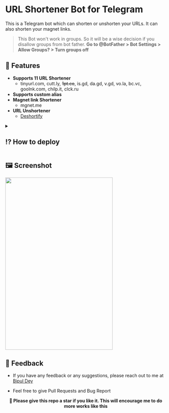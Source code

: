 
# URL Shortener Bot for Telegram

This is a Telegram bot which can shorten or unshorten your URLs. It can also shorten your magnet links. 
> This Bot won't work in groups. So it will be a wise decision if you disallow groups from bot father. **Go to @BotFather > Bot Settings > Allow Groups? > Turn groups off**


## 🚀 Features

- **Supports 11 URL Shortener**
    - tinyurl.com, cutt.ly, ~~1pt.co~~, is.gd, da.gd, v.gd, vo.la, bc.vc, goolnk.com, chilp.it, clck.ru
- **Supports custom alias**
- **Magnet link Shortener**
    - mgnet.me
- **URL Unshortener**
    - [Deshortify](https://www.npmjs.com/package/deshortify)

<details>
    <summary><h2>⁉️ How to deploy</h2></summary>
<ol>
<li>Fork this repo</li>
<li>Copy the sample.env contents</li>
<li>Create a new file named .env</li>
<li>Paste the sample.env contents in the .env file</li>
<li>From <a href="https://t.me/BotFather">BotFather</a> make a new bot and copy the BOT_TOKEN and paste it in the .env</li>
<li>Write <code>/mybots</code> and select your bot and then **Edit Bot > Edit Commands** and paste the below Commands</li>
<pre>
unshorten - Unshorten a shortened URL (/unshorten <URL>) 🗜
features - Show the list of features 🚀
start - Check if I am alive 🤨
help - Get some help 🆘
</pre>
<li>Go to <a href="https://tinyurl.com/app">TinyUrl</a>, <a href="https://cutt.ly/">Cuttly</a>, <a href="https://vo.la/">Vola</a>, <a href="https://bc.vc/">Bcvc</a> and sign up to get an api key</li>
<li>Copy the api keys and paste them in the .env file</li>
<li>Press <code>Commit New File</code></li>
<li>Go to <a href="https://replit.com/signup?from=landing">Replit</a> and signup with your github account</li>
<li>Press <code>+ Create</code> tab</li>
<li>Press <code>Import from Github</code> and select the forked repo</li>
<li>Go to the Secrets tab</li>
</br>
<p align="left">
    <img src="https://telegra.ph/file/e2565dd6e2ea7ab792f90.png">
</p>
<li> Add the .env keys and values one by one and click <code>Add new Secret</code></li> </br>
<p align="left">
    <img src="https://telegra.ph/file/32b386ed7afea6270af7e.png">
</p>
<li> After adding all 5 Secrets it should look like this</li> </br>
<p align="left">
    <img src="https://telegra.ph/file/17303148f87a74739313b.png">
</p>
<li> Press the <code>Run</code> button and you should see something like this in the console</li></br>
<p align="left">
    <img src="https://telegra.ph/file/63cfa0b6ad0e6dbcf869a.png">
</p>
<li> Copy the url from the browser preview tab</li></br>
<p align="left">
    <img src="https://telegra.ph/file/5159ec265faa4f3bcfa90.png">
</p>
<blockquote>Add the url in a cron job website to prevent replit from going to sleep</blockquote>
<li> Go to <a href="https://cron-job.org/en/">Cron-job</a> and sign up</li>
<li> Then go to the <code>Cronjobs</code> tab and click <code>Create  Cronjob</code> button</li>
<li> Give it a title and paste the copied replit url in the <code>URL</code> field then change the <b>Execution Schedule</b> to <code>Every 1 minute(s)</code> </li></br>
<p align="left">
    <img src="https://telegra.ph/file/0956f42c048ff09c00252.png">
</p>
<li> Then press create done now just check the bot it should work fine 24/7</li>
</ol>
</details>

    
## 🖼️ Screenshot

<img height="540" width="336" src="https://telegra.ph/file/ded190af77245cb7adcac.png"></img>

## 📨 Feedback

- If you have any feedback or any suggestions, please reach out to me at [Bipul Dey](https://t.me/bipuldey19)

- Feel free to give Pull Requests and Bug Report

<p align="center"><b>🖤 Please give this repo a star if you like it. This will encourage me to do more works like this</b><p>

